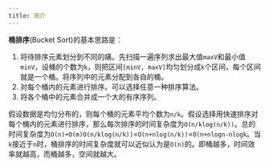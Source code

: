 ```yaml
---
title: 简介
---
```


**桶排序**(Bucket Sort)的基本思路是：

1. 将待排序元素划分到不同的痛。先扫描一遍序列求出最大值`maxV`和最小值`minV`，设桶的个数为`k`，则把区间`[minV, maxV]`均匀划分成`k`个区间，每个区间就是一个桶。将序列中的元素分配到各自的桶。
2. 对每个桶内的元素进行排序。可以选择任意一种排序算法。
3. 将各个桶中的元素合并成一个大的有序序列。

假设数据是均匀分布的，则每个桶的元素平均个数为`n/k`。假设选择用快速排序对每个桶内的元素进行排序，那么每次排序的时间复杂度为`O(n/klog(n/k))`。总的时间复杂度为`O(n)+O(m)O(n/klog(n/k))`=`O(n+nlog(n/k))`=`O(n+nlogn-nlogk`。当`k`接近于`n`时，桶排序的时间复杂度就可以近似认为是`O(n)`的。即桶越多，时间效率就越高，而桶越多，空间就越大。

